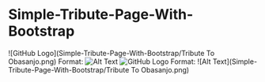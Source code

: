 # Simple-Tribute-Page-With-Bootstrap
![GitHub Logo](Simple-Tribute-Page-With-Bootstrap/Tribute To Obasanjo.png)
Format: ![Alt Text](url)
![GitHub Logo](/images/logo.png)
Format: ![Alt Text](Simple-Tribute-Page-With-Bootstrap/Tribute To Obasanjo.png)
